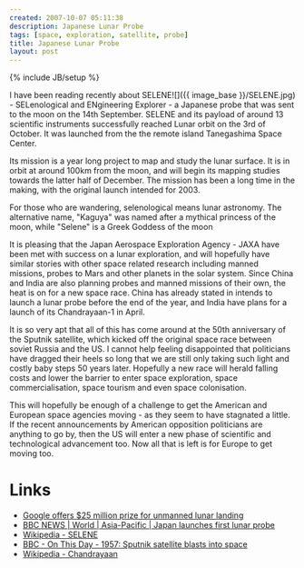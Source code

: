 ```yaml
---
created: 2007-10-07 05:11:38
description: Japanese Lunar Probe
tags: [space, exploration, satellite, probe]
title: Japanese Lunar Probe
layout: post
---
```

{% include JB/setup %}


<div style=" float: right;">
 ![]({{ image_base }}/SELENE.jpg)
</div>

I have been reading recently about SELENE - SELenological and ENgineering Explorer - a Japanese probe that was sent to the moon on the 14th September. SELENE and its payload of around 13 scientific instruments successfully reached Lunar orbit on the 3rd of October. It was launched from the the remote island Tanegashima Space Center.

Its mission is a year long project to map and study the lunar surface. It is in orbit at around 100km from the moon, and will begin its mapping studies towards the latter half of December. The mission has been a long time in the making, with the original launch intended for 2003.

For those who are wandering, selenological means lunar astronomy. The alternative name, "Kaguya" was named after a mythical princess of the moon, while "Selene" is a Greek Goddess of the moon

It is pleasing that the Japan Aerospace Exploration Agency - JAXA have been met with success on a lunar exploration, and will hopefully have similar stories with other space related research including manned missions, probes to Mars and other planets in the solar system. Since China and India are also planning probes and manned missions of their own, the heat is on for a new space race. China has already stated in intends to launch a lunar probe before the end of the year, and India have plans for a launch of its Chandrayaan-1 in April.

It is so very apt that all of this has come around at the 50th anniversary of the Sputnik satellite, which kicked off the original space race between soviet Russia and the US. I cannot help feeling disappointed that politicians have dragged their heels so long that we are still only taking such light and costly baby steps 50 years later. Hopefully a new race will herald falling costs and lower the barrier to enter space exploration, space commercialisation, space tourism and even space colonisation.

This will hopefully be enough of a challenge to get the American and European space agencies moving - as they seem to have stagnated a little. If the recent announcements by American opposition politicians are anything to go by, then the US will enter a new phase of scientific and technological advancement too. Now all that is left is for Europe to get moving too.

# Links

* [Google offers $25 million prize for unmanned lunar landing](http://www.nytimes.com/2007/09/14/world/americas/14iht-moon.1.7504462.html?_r=0)
* [BBC NEWS | World | Asia-Pacific | Japan launches first lunar probe](http://news.bbc.co.uk/1/hi/world/asia-pacific/6994272.stm)
* [Wikipedia - SELENE](http://en.wikipedia.org/wiki/SELENE)
* [BBC - On This Day - 1957: Sputnik satellite blasts into space](http://news.bbc.co.uk/onthisday/hi/dates/stories/october/4/newsid_2685000/2685115.stm)
* [Wikipedia - Chandrayaan](http://en.wikipedia.org/wiki/Chandrayaan-1)
